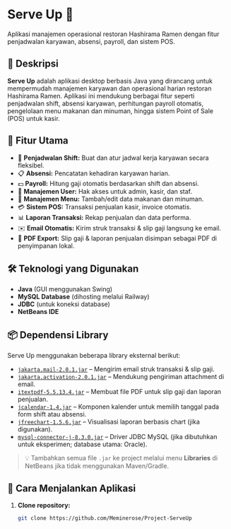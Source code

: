 # Serve Up 🍜
Aplikasi manajemen operasional restoran Hashirama Ramen dengan fitur penjadwalan karyawan, absensi, payroll, dan sistem POS.

## 📖 Deskripsi
**Serve Up** adalah aplikasi desktop berbasis Java yang dirancang untuk mempermudah manajemen karyawan dan operasional harian restoran Hashirama Ramen. Aplikasi ini mendukung berbagai fitur seperti penjadwalan shift, absensi karyawan, perhitungan payroll otomatis, pengelolaan menu makanan dan minuman, hingga sistem Point of Sale (POS) untuk kasir.

## 🎯 Fitur Utama
- 📆 **Penjadwalan Shift:** Buat dan atur jadwal kerja karyawan secara fleksibel.
- 📋 **Absensi:** Pencatatan kehadiran karyawan harian.
- 💵 **Payroll:** Hitung gaji otomatis berdasarkan shift dan absensi.
- 👤 **Manajemen User:** Hak akses untuk admin, kasir, dan staf.
- 🍱 **Manajemen Menu:** Tambah/edit data makanan dan minuman.
- 💳 **Sistem POS:** Transaksi penjualan kasir, invoice otomatis.
- 📊 **Laporan Transaksi:** Rekap penjualan dan data performa.
- ✉️ **Email Otomatis:** Kirim struk transaksi & slip gaji langsung ke email.
- 📄 **PDF Export:** Slip gaji & laporan penjualan disimpan sebagai PDF di penyimpanan lokal.

## 🛠️ Teknologi yang Digunakan
- **Java** (GUI menggunakan Swing)
- **MySQL Database** (dihosting melalui Railway)
- **JDBC** (untuk koneksi database)
- **NetBeans IDE**

## 📦 Dependensi Library
Serve Up menggunakan beberapa library eksternal berikut:

- [`jakarta.mail-2.0.1.jar`](https://eclipse-ee4j.github.io/mail-api/) – Mengirim email struk transaksi & slip gaji.
- [`jakarta.activation-2.0.1.jar`](https://eclipse-ee4j.github.io/jaf/) – Mendukung pengiriman attachment di email.
- [`itextpdf-5.5.13.4.jar`](https://itextpdf.com/en) – Membuat file PDF untuk slip gaji dan laporan penjualan.
- [`jcalendar-1.4.jar`](https://toedter.com/jcalendar/) – Komponen kalender untuk memilih tanggal pada form shift atau absensi.
- [`jfreechart-1.5.6.jar`](https://github.com/jfree/jfreechart) – Visualisasi laporan berbasis chart (jika digunakan).
- [`mysql-connector-j-8.3.0.jar`](https://dev.mysql.com/downloads/connector/j/) – Driver JDBC MySQL (jika dibutuhkan untuk eksperimen; database utama: Oracle).

> 💡 Tambahkan semua file `.jar` ke project melalui menu **Libraries** di NetBeans jika tidak menggunakan Maven/Gradle.

## 🚀 Cara Menjalankan Aplikasi
1. **Clone repository:**
   ```bash
   git clone https://github.com/Meminerose/Project-ServeUp
